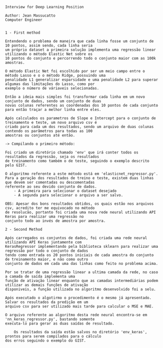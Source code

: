 
    Interview for Deep Learning Position
    
    Author: Jean Massucatto
    Computer Engineer 


    1 - First method

    Entendendo o problema de maneira que cada linha fosse um conjunto de 10 pontos, assim sendo, cada linha seria 
    um próprio dataset a primeira solução implementa uma regressão linear utilizando o método Elastic Net sobre os 
    10 pontos do conjunto e percorrendo todo o conjunto maior com as 100k amostras.

    O método Elastic Net foi escolhido por ser um meio campo entre o método Lasso e o o método Ridge, possuindo uma 
    penalidade L1 generalizar esparsidade e uma penalidade L2 para superar algumas das limitações do Lasso, como por 
    exemplo o número de váriaveis selecionadas.

    Então a ideia mais simples foi transformar cada linha em um novo conjunto de dados, sendo um conjunto de duas 
    novas colunas referentes as coordenadas dos 10 pontos de cada conjunto para então traçar a melhor linha entre eles.

    Após calculados os parametros de Slope e Intercept para o conjunto de treinamento e teste, um novo arquivo csv é
    criado para cada um dos resultados, sendo um arquivo de duas colunas contendo os parâmetros para todas as 100 
    amostras ou conjuntos até então.

    -> Compilando o primeiro método:

 	Foi criado um diretório chamado 'env' que irá conter todos os resultados da regressão, seja os resultados 
	de treinamento como também o de teste, seguindo o exemplo descrito pelo GIST.

 	O algoritmo referente a este método está em 'elasticnet_regressor.py'.
	Para a geração dos resultados de treino e teste, existem duas linhas que devem ser comentadas ou descomentadas 
	referente ao seu devido conjunto de dados.
 		- A primeira para selecionar o dataset desejado
 		- A segunda para selecionar o arquivo a ser salvo.

 	OBS: Apesar dos bons resultados obtidos, os quais estão nos arquivos csv, acredito ter me equivocado no método 
	de resolucão, portanto foi criada uma nova rede neural utilizando API Keras para realizar uma regressão no 
	conjunto todo ao invés de amostra por amostra.

    2 - Second Method

	Após carregados os conjuntos de dados, foi criada uma rede neural utilizando API Keras juntamente com 
	KerasRegressor implementando pela biblioteca sklearn para realizar uma regressão por todo o conjunto de dados 
	tendo como entrada os 20 pontos iniciais de cada amostra do conjunto de treinamento maior, e não como outro 
	conjunto de dados em cada uma das linhas como feito no problema acima.

	Por se tratar de uma regressão linear a ultima camada da rede, no caso a camada de saída implementa uma 
	função de ativação linear enquanto que as camadas intermediárias podem utilizar as demais funções de ativação 
	disponiveis, a função utilizada no algoritmo desenvolvido foi a selu.

	Após executado o algotirmo o procedimento é o mesmo já apresentado. Salvar os resultados da predição em um 
	arquivo csv para ser utilizado mais tarde para calcular o MSE e MAE.

	O arquivo referente ao algoritmo desta rede neural encontra-se em 'nn_keras_regressor.py', bastando somente 
	executa-lo para gerar as duas saídas de resultado.

    	Os resultados da saída estão salvos no diretório 'env_keras', prontos para serem compilados para o cálculo 
	dos erros seguindo o exemplo do GIST.
